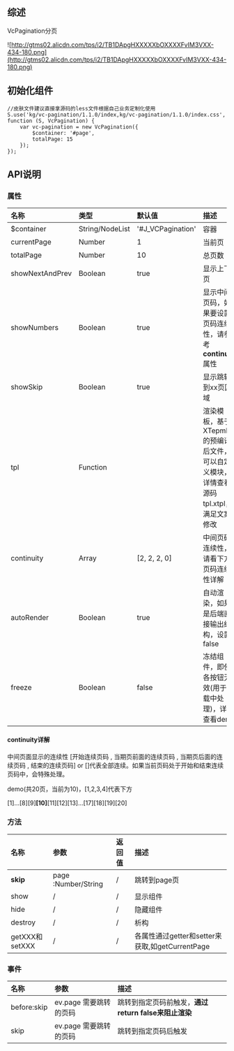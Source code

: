 ## 综述

VcPagination分页

![http://gtms02.alicdn.com/tps/i2/TB1DApgHXXXXXbOXXXXFvIM3VXX-434-180.png](http://gtms02.alicdn.com/tps/i2/TB1DApgHXXXXXbOXXXXFvIM3VXX-434-180.png)

## 初始化组件
	//皮肤文件建议直接拿源码的less文件根据自己业务定制化使用	
    S.use('kg/vc-pagination/1.1.0/index,kg/vc-pagination/1.1.0/index.css', function (S, VcPagination) {
        var vc-pagination = new VcPagination({
        	$container: '#page',
        	totalPage: 15
        });
    });

## API说明

### 属性

|名称|类型|默认值|描述|
|:---------------|:--------|:----|:----------|
|$container|String/NodeList|'#J_VCPagination'|容器|
|currentPage|Number|1|当前页|
|totalPage|Number|10|总页数|
|showNextAndPrev|Boolean|true|显示上下页|
|showNumbers|Boolean|true|显示中间页码，如果要设置页码连续性，请参考**continuity**属性|
|showSkip|Boolean|true|显示跳转到xx页区域|
|tpl|Function||渲染模板，基于XTepmlate的预编译后文件，可以自定义模块，详情查看源码tpl.xtpl，满足文案修改|
|continuity|Array|[2, 2, 2, 0]|中间页码连续性，请看下方页码连续性详解|
|autoRender|Boolean|true|自动渲染，如果是后端直接输出结构，设置false|
|freeze|Boolean|false|冻结组件，即使各按钮无效(用于加载中处理)，详情查看demo|

#### continuity详解

中间页面显示的连续性 [开始连续页码 , 当期页前面的连续页码 , 当期页后面的连续页码 , 结束的连续页码] or []代表全部连续。如果当前页码处于开始和结束连续页码中，会特殊处理。

demo(共20页，当前为10)，[1,2,3,4]代表下方

[1]...[8][9]**[10]**[11][12][13]...[17][18][19][20]


### 方法

|名称|参数|返回值|描述|
|:---------------|:--------|:----|:----------|
|**skip**|page :Number/String|/|跳转到page页|
|show|/|/|显示组件|
|hide|/|/|隐藏组件|
|destroy|/|/|析构|
|getXXX和setXXX|/|/|各属性通过getter和setter来获取,如getCurrentPage|

### 事件

|名称|参数|描述|
|:---------------|:--------|:----------|
|before:skip|ev.page 需要跳转的页码|跳转到指定页码前触发，**通过return false来阻止渲染**|
|skip|ev.page 需要跳转的页码|跳转到指定页码后触发|


